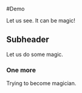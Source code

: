 #Demo


Let us see.
It can be magic!

## Subheader 

Let us do some magic.

### One more 
Trying to become magician.
